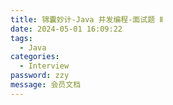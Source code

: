 ```yaml
---
title: 锦囊妙计-Java 并发编程-面试题 Ⅱ
date: 2024-05-01 16:09:22
tags: 
  - Java 
categories: 
  - Interview
password: zzy   
message: 会员文档
---
```

